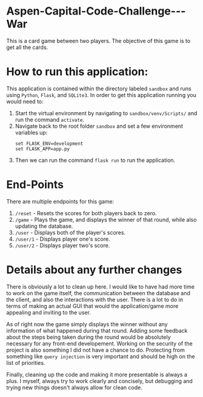 # Aspen-Capital-Code-Challenge---War
This is a card game between two players. The objective of this game is to get all the cards.

# How to run this application:

This application is contained within the directory labeled `sandbox` and runs using `Python`, `Flask`, and `SQLite3`. In order to get this application running you would need to:
1. Start the virtual environment by navigating to `sandbox/venv/Scripts/` and run the command `activate`.
2. Navigate back to the root folder `sandbox` and set a few environment variables up:
    ```
    set FLASK_ENV=development
    set FLASK_APP=app.py
    ```
3. Then we can run the command `flask run` to run the application.

# End-Points
There are multiple endpoints for this game:
1. `/reset` - Resets the scores for both players back to zero. 
2. `/game` - Plays the game, and displays the winner of that round, while also updating the database.
3. `/user` - Displays both of the player's scores.
4. `/user/1` - Displays player one's score.
5. `/user/2` - Displays player two's score.

# Details about any further changes
There is obviously a lot to clean up here. I would like to have had more time to work on the game itself, the communication between the database and the client, and also the interactions with the user. There is a lot to do in terms of making an actual GUI that would the application/game more appealing and inviting to the user. 

As of right now the game simply displays the winner without any information of what happened during that round. Adding some feedback about the steps being taken during the round would be absolutely necessary for any front-end developement. Working on the security of the project is also something I did not have a chance to do. Protecting from something like `query injection` is very important and should be high on the list of priorities.

Finally, cleaning up the code and making it more presentable is always a plus. I myself, always try to work clearly and concisely, but debugging and trying new things doesn't always allow for clean code.

